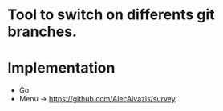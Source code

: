 # Tool to switch on differents git branches.

# Implementation
* Go
* Menu -> https://github.com/AlecAivazis/survey
